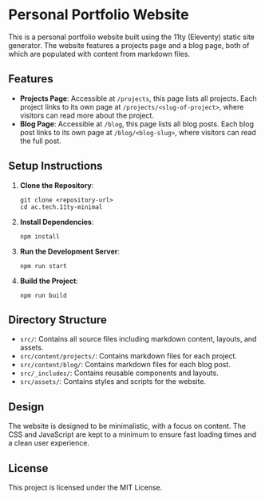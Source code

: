 # Personal Portfolio Website

This is a personal portfolio website built using the 11ty (Eleventy) static site generator. The website features a projects page and a blog page, both of which are populated with content from markdown files.

## Features

- **Projects Page**: Accessible at `/projects`, this page lists all projects. Each project links to its own page at `/projects/<slug-of-project>`, where visitors can read more about the project.
- **Blog Page**: Accessible at `/blog`, this page lists all blog posts. Each blog post links to its own page at `/blog/<blog-slug>`, where visitors can read the full post.

## Setup Instructions

1. **Clone the Repository**:

   ```
   git clone <repository-url>
   cd ac.tech.11ty-minimal
   ```

2. **Install Dependencies**:

   ```
   npm install
   ```

3. **Run the Development Server**:

   ```
   npm run start
   ```

4. **Build the Project**:
   ```
   npm run build
   ```

## Directory Structure

- `src/`: Contains all source files including markdown content, layouts, and assets.
- `src/content/projects/`: Contains markdown files for each project.
- `src/content/blog/`: Contains markdown files for each blog post.
- `src/_includes/`: Contains reusable components and layouts.
- `src/assets/`: Contains styles and scripts for the website.

## Design

The website is designed to be minimalistic, with a focus on content. The CSS and JavaScript are kept to a minimum to ensure fast loading times and a clean user experience.

## License

This project is licensed under the MIT License.
